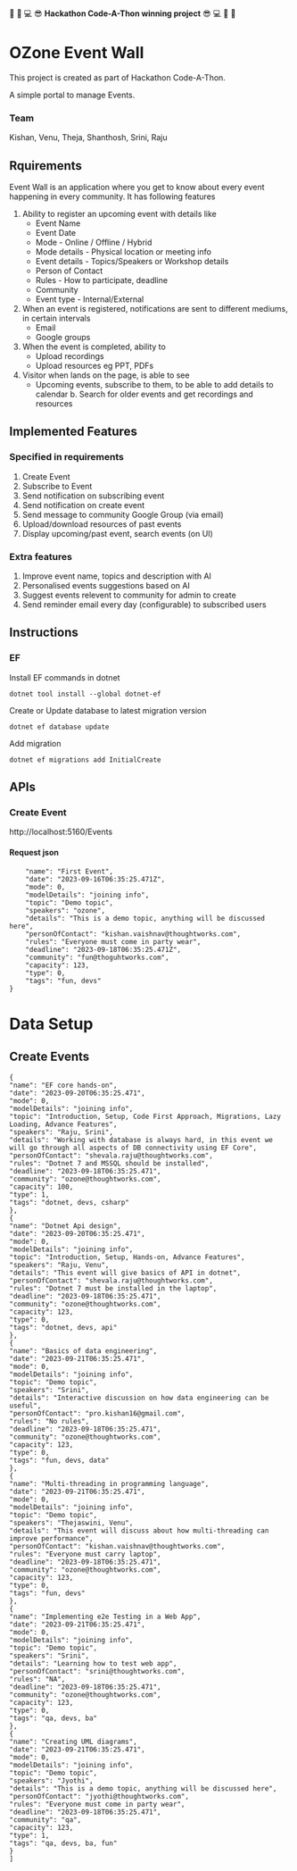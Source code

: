 🎊 🎉 💻 😎 **Hackathon Code-A-Thon winning project** 😎 💻 🎉 🎊

# OZone Event Wall
This project is created as part of Hackathon Code-A-Thon.

A simple portal to manage Events.

### Team
Kishan, Venu, Theja, Shanthosh, Srini, Raju

## Rquirements

Event Wall is an application where you get to know about every event happening in every community. It has following features 
1. Ability to register an upcoming event with details like
   	* Event Name
	* Event Date
	* Mode  - Online / Offline / Hybrid
	* Mode details - Physical location or meeting info
	* Event details - Topics/Speakers or Workshop details
	* Person of Contact
	* Rules - How to participate, deadline
	* Community 
	* Event type - Internal/External
3. When an event is registered, notifications are sent to different mediums, in certain intervals
	* Email
	* Google groups 
4. When the event is completed, ability to 
	* Upload recordings 
	* Upload resources eg PPT, PDFs
5. Visitor when lands on the page, is able to see
	* Upcoming events, subscribe to them, to be able to add details to calendar	
b. Search for older events and get recordings and resources

## Implemented Features
### Specified in requirements
1. Create Event
2. Subscribe to Event
3. Send notification on subscribing event
4. Send notification on create event
6. Send message to community Google Group (via email)
7. Upload/download resources of past events
8. Display upcoming/past event, search events (on UI)

### Extra features
1. Improve event name, topics and description with AI
2. Personalised events suggestions based on AI
3. Suggest events relevent to community for admin to create
4. Send reminder email every day (configurable) to subscribed users

## Instructions

### EF
Install EF commands in dotnet

`dotnet tool install --global dotnet-ef`

Create or Update database to latest migration version

`dotnet ef database update`

Add migration

`dotnet ef migrations add InitialCreate`

## APIs
### Create Event
http://localhost:5160/Events
#### Request json
```{
    "name": "First Event",
    "date": "2023-09-16T06:35:25.471Z",
    "mode": 0,
    "modelDetails": "joining info",
    "topic": "Demo topic",
    "speakers": "ozone",
    "details": "This is a demo topic, anything will be discussed here",
    "personOfContact": "kishan.vaishnav@thoughtworks.com",
    "rules": "Everyone must come in party wear",
    "deadline": "2023-09-18T06:35:25.471Z",
    "community": "fun@thoguhtworks.com",
    "capacity": 123,
    "type": 0,
    "tags": "fun, devs"
}
```

# Data Setup
## Create Events
```[
{
"name": "EF core hands-on",
"date": "2023-09-20T06:35:25.471",
"mode": 0,
"modelDetails": "joining info",
"topic": "Introduction, Setup, Code First Approach, Migrations, Lazy Loading, Advance Features",
"speakers": "Raju, Srini",
"details": "Working with database is always hard, in this event we will go through all aspects of DB connectivity using EF Core",
"personOfContact": "shevala.raju@thoughtworks.com",
"rules": "Dotnet 7 and MSSQL should be installed",
"deadline": "2023-09-18T06:35:25.471",
"community": "ozone@thoughtworks.com",
"capacity": 100,
"type": 1,
"tags": "dotnet, devs, csharp"
},
{
"name": "Dotnet Api design",
"date": "2023-09-20T06:35:25.471",
"mode": 0,
"modelDetails": "joining info",
"topic": "Introduction, Setup, Hands-on, Advance Features",
"speakers": "Raju, Venu",
"details": "This event will give basics of API in dotnet",
"personOfContact": "shevala.raju@thoughtworks.com",
"rules": "Dotnet 7 must be installed in the laptop",
"deadline": "2023-09-18T06:35:25.471",
"community": "ozone@thoughtworks.com",
"capacity": 123,
"type": 0,
"tags": "dotnet, devs, api"
},
{
"name": "Basics of data engineering",
"date": "2023-09-21T06:35:25.471",
"mode": 0,
"modelDetails": "joining info",
"topic": "Demo topic",
"speakers": "Srini",
"details": "Interactive discussion on how data engineering can be useful",
"personOfContact": "pro.kishan16@gmail.com",
"rules": "No rules",
"deadline": "2023-09-18T06:35:25.471",
"community": "ozone@thoughtworks.com",
"capacity": 123,
"type": 0,
"tags": "fun, devs, data"
},
{
"name": "Multi-threading in programming language",
"date": "2023-09-21T06:35:25.471",
"mode": 0,
"modelDetails": "joining info",
"topic": "Demo topic",
"speakers": "Thejaswini, Venu",
"details": "This event will discuss about how multi-threading can improve performance",
"personOfContact": "kishan.vaishnav@thoughtworks.com",
"rules": "Everyone must carry laptop",
"deadline": "2023-09-18T06:35:25.471",
"community": "ozone@thoughtworks.com",
"capacity": 123,
"type": 0,
"tags": "fun, devs"
},
{
"name": "Implementing e2e Testing in a Web App",
"date": "2023-09-21T06:35:25.471",
"mode": 0,
"modelDetails": "joining info",
"topic": "Demo topic",
"speakers": "Srini",
"details": "Learning how to test web app",
"personOfContact": "srini@thoughtworks.com",
"rules": "NA",
"deadline": "2023-09-18T06:35:25.471",
"community": "ozone@thoughtworks.com",
"capacity": 123,
"type": 0,
"tags": "qa, devs, ba"
},
{
"name": "Creating UML diagrams",
"date": "2023-09-21T06:35:25.471",
"mode": 0,
"modelDetails": "joining info",
"topic": "Demo topic",
"speakers": "Jyothi",
"details": "This is a demo topic, anything will be discussed here",
"personOfContact": "jyothi@thoughtworks.com",
"rules": "Everyone must come in party wear",
"deadline": "2023-09-18T06:35:25.471",
"community": "qa",
"capacity": 123,
"type": 1,
"tags": "qa, devs, ba, fun"
}
]
```
